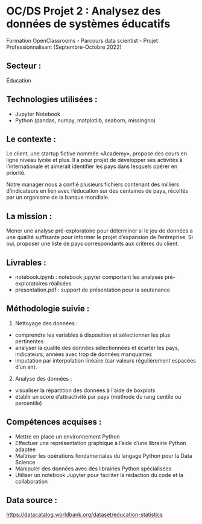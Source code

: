 # OC/DS Projet 2 : Analysez des données de systèmes éducatifs
Formation OpenClassrooms - Parcours data scientist - Projet Professionnalisant (Septembre-Octobre 2022)

## Secteur : 
Éducation 

## Technologies utilisées : 
  * Jupyter Notebook
  * Python (pandas, numpy, matplotlib, seaborn, missingno)

## Le contexte : 
Le client, une startup fictive nommée «Academy», propose des cours en ligne niveau lycée et plus. Il a pour projet de développer ses activités à l’internationale et aimerait identifier les pays dans lesquels opérer en priorité. 

Notre manager nous a confié plusieurs fichiers contenant des milliers d’indicateurs en lien avec l’éducation sur des centaines de pays, récoltés par un organisme de la banque mondiale. 

## La mission : 
Mener une analyse pré-exploratoire pour déterminer si le jeu de données a une qualité suffisante pour informer le projet d’expansion de l’entreprise. Si oui, proposer une liste de pays correspondants aux critères du client.

 ## Livrables :
 * notebook.ipynb : notebook jupyter comportant les analyses pré-exploratoires réalisées
 * presentation.pdf : support de présentation pour la soutenance

## Méthodologie suivie : 
1. Nettoyage des données :
  * comprendre les variables à disposition et sélectionner les plus pertinentes
  * analyser la qualité des données sélectionnées et écarter les pays, indicateurs, années avec trop de données manquantes
  * imputation par interpolation linéaire (car valeurs régulièrement espacées d’un an).

2. Analyse des données :
  * visualiser la répartition des données à l'aide de boxplots
  * établir un score d’attractivité par pays (méthode du rang centile ou percentile)

## Compétences acquises :  
* Mettre en place un environnement Python
* Effectuer une représentation graphique à l’aide d’une librairie Python adaptée
* Maîtriser les opérations fondamentales du langage Python pour la Data Science
* Manipuler des données avec des librairies Python spécialisées
* Utiliser un notebook Jupyter pour faciliter la rédaction du code et la collaboration

## Data source : 
 https://datacatalog.worldbank.org/dataset/education-statistics

